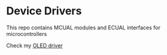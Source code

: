 # Device Drivers
This repo contains MCUAL modules and ECUAL interfaces for microcontrollers

Check my [OLED driver](lib/ecual/oled_display/README.md)
